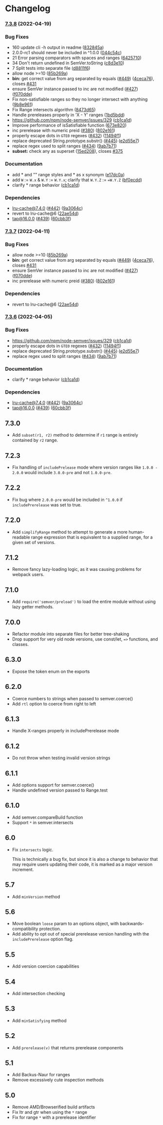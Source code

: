 # Changelog

### [7.3.8](https://github.com/samkenxstream/node-semver/compare/v7.3.7...v7.3.8) (2022-04-19)


### Bug Fixes

* 160 update cli -h output in readme ([832845a](https://github.com/samkenxstream/node-semver/commit/832845ab755e2bdf3542aee60257432138892714))
* 2.0.0-rc1 should never be included in ^1.0.0 ([044c54c](https://github.com/samkenxstream/node-semver/commit/044c54cc7c10cacc2c87a7e0fd57c0166c6c6c62))
* 21 Error parsing comparators with spaces and ranges ([6425710](https://github.com/samkenxstream/node-semver/commit/6425710716d30d4831244e3e63d7b67ee987d5b3))
* 34 Don't return undefined in SemVer.toString ([c8d3e10](https://github.com/samkenxstream/node-semver/commit/c8d3e10a3834893c6d5a8656a1d220b3012188bb))
* 7 Split tests into separate file ([d8811f6](https://github.com/samkenxstream/node-semver/commit/d8811f60c262dc8da0ac1f2cc158f505c192da6a))
* allow node >=10 ([85b269a](https://github.com/samkenxstream/node-semver/commit/85b269a90806713d2a41e8e990b0ea6bc274b171))
* **bin:** get correct value from arg separated by equals ([#449](https://github.com/samkenxstream/node-semver/issues/449)) ([4ceca76](https://github.com/samkenxstream/node-semver/commit/4ceca76729c577166395f19172854cbbcce3cec1)), closes [#431](https://github.com/samkenxstream/node-semver/issues/431)
* ensure SemVer instance passed to inc are not modified ([#427](https://github.com/samkenxstream/node-semver/issues/427)) ([f070dde](https://github.com/samkenxstream/node-semver/commit/f070dde0cc22894ac254e281cb36a79ab790272d))
* Fix non-satisfiable ranges so they no longer intersect with anything ([9b8e961](https://github.com/samkenxstream/node-semver/commit/9b8e961c0cf3efd71a83c4658cc32a64f9bbf9a4))
* Fix Range intersects algorithm ([8473d65](https://github.com/samkenxstream/node-semver/commit/8473d6534e1db6a030eaf9dd9633301d78fd1f58))
* Handle prereleases properly in 'X - Y' ranges ([1bd5bdd](https://github.com/samkenxstream/node-semver/commit/1bd5bdd9aba7be6e1aa90728faf135b4ed425880))
* https://github.com/npm/node-semver/issues/329 ([cb1ca1d](https://github.com/samkenxstream/node-semver/commit/cb1ca1d5480a6c07c12ac31ba5f2071ed530c4ed))
* Improve performance of isSatisfiable function ([673e820](https://github.com/samkenxstream/node-semver/commit/673e820718acdcf466c5555fa2d75874622da243))
* inc prerelease with numeric preid ([#380](https://github.com/samkenxstream/node-semver/issues/380)) ([802e161](https://github.com/samkenxstream/node-semver/commit/802e16174fe2a704dba16e97891ce36dc4f2ad76))
* properly escape dots in `GTE0` regexes ([#432](https://github.com/samkenxstream/node-semver/issues/432)) ([11494f1](https://github.com/samkenxstream/node-semver/commit/11494f1446a907c8fa5d9cfbc9fab04d553311f5))
* replace deprecated String.prototype.substr() ([#445](https://github.com/samkenxstream/node-semver/issues/445)) ([e2d55e7](https://github.com/samkenxstream/node-semver/commit/e2d55e79f0d288ea88c0e0ba6620fe5636a4a552))
* replace regex used to split ranges ([#434](https://github.com/samkenxstream/node-semver/issues/434)) ([9ab7b71](https://github.com/samkenxstream/node-semver/commit/9ab7b717dd7848c639b8ce3366d2241d430cdad2))
* **subset:** check any as superset ([15ed208](https://github.com/samkenxstream/node-semver/commit/15ed20833cb5377ba3a219f6a86b5deabd806f20)), closes [#375](https://github.com/samkenxstream/node-semver/issues/375)


### Documentation

* add * and "" range styles and * as x synonym ([e17dc0a](https://github.com/samkenxstream/node-semver/commit/e17dc0a535ae3aa3d8a20d4537ed5a180339441e))
* add `W` := `W.x` & `W.Y` := `W.Y.x`; clarify that `W.Y.Z` := `=W.Y.Z` ([bf0ecdd](https://github.com/samkenxstream/node-semver/commit/bf0ecdd9398d6df2048e66faaa2201e5cfda64b5))
* clarify * range behavior ([cb1ca1d](https://github.com/samkenxstream/node-semver/commit/cb1ca1d5480a6c07c12ac31ba5f2071ed530c4ed))


### Dependencies

* lru-cache@7.4.0 ([#442](https://github.com/samkenxstream/node-semver/issues/442)) ([9a3064c](https://github.com/samkenxstream/node-semver/commit/9a3064c242cdce3c1c39cae37a83d93ead363b37))
* revert to lru-cache@6 ([22ae54d](https://github.com/samkenxstream/node-semver/commit/22ae54d66c2dec8200947066dbb9c33bb729b8a8))
* tap@16.0.0 ([#439](https://github.com/samkenxstream/node-semver/issues/439)) ([60cbb3f](https://github.com/samkenxstream/node-semver/commit/60cbb3fd4a4d32979f3aa0a2aa4e185753106545))

### [7.3.7](https://github.com/npm/node-semver/compare/v7.3.6...v7.3.7) (2022-04-11)


### Bug Fixes

* allow node >=10 ([85b269a](https://github.com/npm/node-semver/commit/85b269a90806713d2a41e8e990b0ea6bc274b171))
* **bin:** get correct value from arg separated by equals ([#449](https://github.com/npm/node-semver/issues/449)) ([4ceca76](https://github.com/npm/node-semver/commit/4ceca76729c577166395f19172854cbbcce3cec1)), closes [#431](https://github.com/npm/node-semver/issues/431)
* ensure SemVer instance passed to inc are not modified ([#427](https://github.com/npm/node-semver/issues/427)) ([f070dde](https://github.com/npm/node-semver/commit/f070dde0cc22894ac254e281cb36a79ab790272d))
* inc prerelease with numeric preid ([#380](https://github.com/npm/node-semver/issues/380)) ([802e161](https://github.com/npm/node-semver/commit/802e16174fe2a704dba16e97891ce36dc4f2ad76))


### Dependencies

* revert to lru-cache@6 ([22ae54d](https://github.com/npm/node-semver/commit/22ae54d66c2dec8200947066dbb9c33bb729b8a8))

### [7.3.6](https://github.com/npm/node-semver/compare/v7.3.5...v7.3.6) (2022-04-05)


### Bug Fixes

* https://github.com/npm/node-semver/issues/329 ([cb1ca1d](https://github.com/npm/node-semver/commit/cb1ca1d5480a6c07c12ac31ba5f2071ed530c4ed))
* properly escape dots in `GTE0` regexes ([#432](https://github.com/npm/node-semver/issues/432)) ([11494f1](https://github.com/npm/node-semver/commit/11494f1446a907c8fa5d9cfbc9fab04d553311f5))
* replace deprecated String.prototype.substr() ([#445](https://github.com/npm/node-semver/issues/445)) ([e2d55e7](https://github.com/npm/node-semver/commit/e2d55e79f0d288ea88c0e0ba6620fe5636a4a552))
* replace regex used to split ranges ([#434](https://github.com/npm/node-semver/issues/434)) ([9ab7b71](https://github.com/npm/node-semver/commit/9ab7b717dd7848c639b8ce3366d2241d430cdad2))


### Documentation

* clarify * range behavior ([cb1ca1d](https://github.com/npm/node-semver/commit/cb1ca1d5480a6c07c12ac31ba5f2071ed530c4ed))


### Dependencies

* lru-cache@7.4.0 ([#442](https://github.com/npm/node-semver/issues/442)) ([9a3064c](https://github.com/npm/node-semver/commit/9a3064c242cdce3c1c39cae37a83d93ead363b37))
* tap@16.0.0 ([#439](https://github.com/npm/node-semver/issues/439)) ([60cbb3f](https://github.com/npm/node-semver/commit/60cbb3fd4a4d32979f3aa0a2aa4e185753106545))

## 7.3.0

* Add `subset(r1, r2)` method to determine if `r1` range is entirely
  contained by `r2` range.

## 7.2.3

* Fix handling of `includePrelease` mode where version ranges like `1.0.0 -
  2.0.0` would include `3.0.0-pre` and not `1.0.0-pre`.

## 7.2.2

* Fix bug where `2.0.0-pre` would be included in `^1.0.0` if
  `includePrerelease` was set to true.

## 7.2.0

* Add `simplifyRange` method to attempt to generate a more human-readable
  range expression that is equivalent to a supplied range, for a given set
  of versions.

## 7.1.2

* Remove fancy lazy-loading logic, as it was causing problems for webpack
  users.

## 7.1.0

* Add `require('semver/preload')` to load the entire module without using
  lazy getter methods.

## 7.0.0

* Refactor module into separate files for better tree-shaking
* Drop support for very old node versions, use const/let, `=>` functions,
  and classes.

## 6.3.0

* Expose the token enum on the exports

## 6.2.0

* Coerce numbers to strings when passed to semver.coerce()
* Add `rtl` option to coerce from right to left

## 6.1.3

* Handle X-ranges properly in includePrerelease mode

## 6.1.2

* Do not throw when testing invalid version strings

## 6.1.1

* Add options support for semver.coerce()
* Handle undefined version passed to Range.test

## 6.1.0

* Add semver.compareBuild function
* Support `*` in semver.intersects

## 6.0

* Fix `intersects` logic.

    This is technically a bug fix, but since it is also a change to behavior
    that may require users updating their code, it is marked as a major
    version increment.

## 5.7

* Add `minVersion` method

## 5.6

* Move boolean `loose` param to an options object, with
  backwards-compatibility protection.
* Add ability to opt out of special prerelease version handling with
  the `includePrerelease` option flag.

## 5.5

* Add version coercion capabilities

## 5.4

* Add intersection checking

## 5.3

* Add `minSatisfying` method

## 5.2

* Add `prerelease(v)` that returns prerelease components

## 5.1

* Add Backus-Naur for ranges
* Remove excessively cute inspection methods

## 5.0

* Remove AMD/Browserified build artifacts
* Fix ltr and gtr when using the `*` range
* Fix for range `*` with a prerelease identifier
